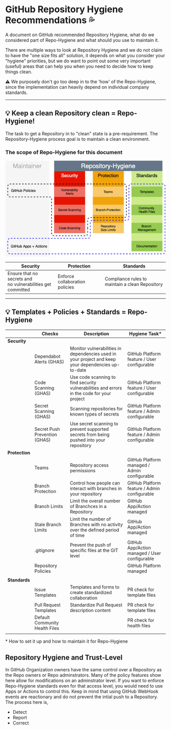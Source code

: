 # GitHub Repository Hygiene Recommendations :sweat_drops:

A document on GitHub recommended Repository Hygiene, what do we considered part of Repo-Hygiene and what should you use to maintain it. 

There are multiple ways to look at Repository Hygiene and we do not claim to have the "one size fits all" solution, it depends on what you consider your "hygiene" priorities, but we do want to point out some very important (useful) areas that can help you when you need to decide how to keep things clean.

:warning: We purposely don't go too deep in to the 'how' of the Repo-Hygiene, since the implementation can heavily depend on individual company standards. 

---

## :bulb: Keep a clean Repository clean = Repo-Hygiene!

 The task to get a Repository in to "clean" state is a pre-requirement. 
 The Repository-Hygiene process goal is to maintain a clean environment.

### The scope of **Repo-Hygiene** for this document

  ![hygiene](images/repo-hygiene.png)
  
  |Security|Protection|Standards|
  |---|---|---|
  |Ensure that no secrets and <br>no vulnerabilities get committed|Enforce collaboration policies|Compliance rules to maintain a clean Repository|

---

## :bulb: Templates + Policies + Standards = Repo-Hygiene

||Checks|Description|Hygiene Task*|
|---|---|---|---|
|**Security**||||
||Dependabot Alerts (GHAS)|Monitor vulnerabilities in dependencies used in your project and keep your dependencies up-to-date|GitHub Platform feature / User configurable|
||Code Scanning (GHAS)|Use code scanning to find security vulnerabilities and errors in the code for your project|GitHub Platform feature / User configurable|
||Secret Scanning (GHAS)|Scanning repositories for known types of secrets|GitHub Platform feature / Admin configurable|
||Secret Push Prevention (GHAS)|Use secret scanning to prevent supported secrets from being pushed into your repository|GitHub Platform feature / Admin configurable|
|**Protection**||||
||Teams|Repository access permissions|GitHub Platform managed / Admin configurable|
||Branch Protection|Control how people can interact with branches in your repository|GitHub Platform feature / Admin configurable|
||Branch Limits|Limit the overall number of Branchces in a Repository|GitHub App/Action managed|
||Stale Branch Limits|Limit the number of Branches with no activity over the defined period of time|GitHub App/Action managed|
||.gitignore|Prevent the push of specific files at the GIT level|GitHub App/Action managed / User configurable|
||Repository Policies||GitHub Platform managed|
|||||
|**Standards**||||
||Issue Templates|Templates and forms to create standardized collaboration|PR check for template files|
||Pull Request Templates|Standardize Pull Request description content|PR check for template files|
||Default Community Health Files||PR check for health files|
|||||


\* How to set it up and how to maintain it for Repo-Hygiene


## Repository Hygiene and Trust-Level

In GitHub Organization owners have the same control over a Repository as the Repo owners or Repo adminstrators. Many of the policy features show here allow for modifications on an adminstrator level.
If you want to enforce Repo-Hygiene standards even for that access level, you would need to use Apps or Actions to control this.
Keep in mind that using GitHub WebHook events are reactionary and do not prevent the intial push to a Repository.
The process here is,

- Detect
- Report
- Correct

